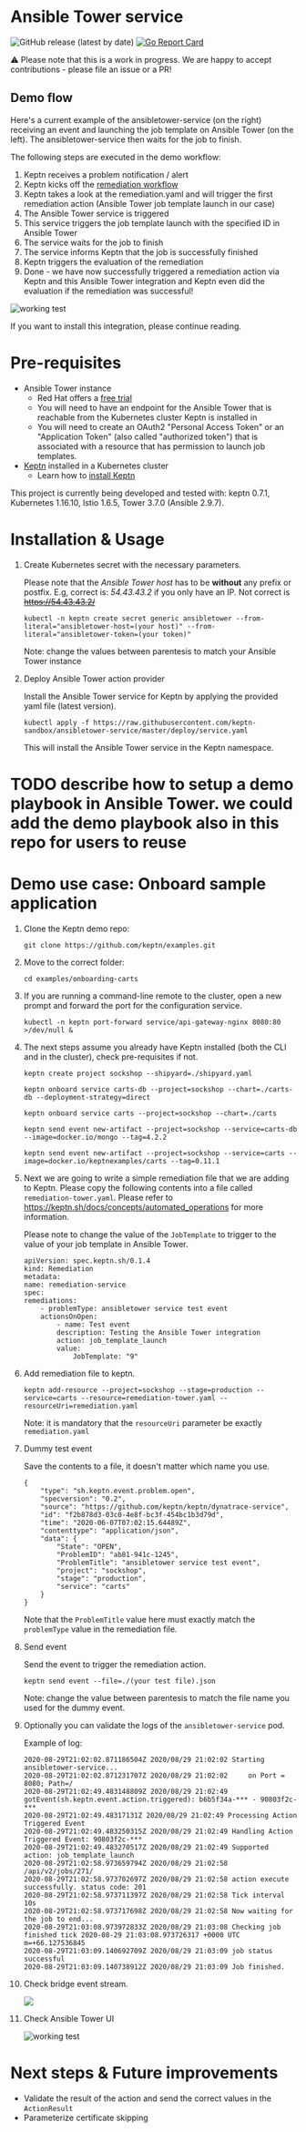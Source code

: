 # Ansible Tower service

![GitHub release (latest by date)](https://img.shields.io/github/v/release/keptn-sandbox/ansibletower-service)
[![Go Report Card](https://goreportcard.com/badge/github.com/keptn-sandbox/grafana-service)](https://goreportcard.com/report/github.com/keptn-sandbox/ansibletower-service)

:warning: Please note that this is a work in progress. We are happy to accept contributions - please file an issue or a PR!

## Demo flow
Here's a current example of the ansibletower-service (on the right) receiving an event and launching the job template on Ansible Tower (on the left). The ansibletower-service then waits for the job to finish.

The following steps are executed in the demo workflow:
1. Keptn receives a problem notification / alert 
1. Keptn kicks off the [remediation workflow](https://keptn.sh/docs/0.7.x/automated_operations/) 
1. Keptn takes a look at the remediation.yaml and will trigger the first remediation action (Ansible Tower job template launch in our case)
1. The Ansible Tower service is triggered 
1. This service triggers the job template launch with the specified ID in Ansible Tower
1. The service waits for the job to finish
1. The service informs Keptn that the job is successfully finished
1. Keptn triggers the evaluation of the remediation 
1. Done - we have now successfully triggered a remediation action via Keptn and this Ansible Tower integration and Keptn even did the evaluation if the remediation was successful!

![working test](doc/launch_template.gif)

If you want to install this integration, please continue reading.

# Pre-requisites
- Ansible Tower instance
    - Red Hat offers a [free trial](https://www.redhat.com/en/technologies/management/ansible/try-it) 
    - You will need to have an endpoint for the Ansible Tower that is reachable from the Kubernetes cluster Keptn is installed in
    - You will need to create an OAuth2 "Personal Access Token" or an "Application Token" (also called "authorized token") that is associated with a resource that has permission to launch job templates.
- [Keptn](https://keptn.sh) installed in a Kubernetes cluster
    - Learn how to [install Keptn](https://tutorials.keptn.sh/?cat=installation)

This project is currently being developed and tested with: keptn 0.7.1, Kubernetes 1.16.10, Istio 1.6.5, Tower 3.7.0 (Ansible 2.9.7).

# Installation & Usage

1. Create Kubernetes secret with the necessary parameters.

    Please note that the *Ansible Tower host* has to be __without__ any prefix or postfix. E.g, correct is: _54.43.43.2_ if you only have an IP. Not correct is ~~https://54.43.43.2/~~

    ```
    kubectl -n keptn create secret generic ansibletower --from-literal="ansibletower-host=(your host)" --from-literal="ansibletower-token=(your token)"
    ```

    Note: change the values between parentesis to match your Ansible Tower instance

1. Deploy Ansible Tower action provider
    
    Install the Ansible Tower service for Keptn by applying the provided yaml file (latest version).
    
    ```
    kubectl apply -f https://raw.githubusercontent.com/keptn-sandbox/ansibletower-service/master/deploy/service.yaml
    ```
    This will install the Ansible Tower service in the Keptn namespace.

# TODO describe how to setup a demo playbook in Ansible Tower. we could add the demo playbook also in this repo for users to reuse

# Demo use case: Onboard sample application

1. Clone the Keptn demo repo: 
    ```
    git clone https://github.com/keptn/examples.git
    ```

1. Move to the correct folder: 
    ```
    cd examples/onboarding-carts
    ```

1. If you are running a command-line remote to the cluster, open a new prompt and forward the port for the configuration service.

    ```
    kubectl -n keptn port-forward service/api-gateway-nginx 8080:80 >/dev/null &
    ```

1. The next steps assume you already have Keptn installed (both the CLI and in the cluster), check pre-requisites if not.

    ```
    keptn create project sockshop --shipyard=./shipyard.yaml

    keptn onboard service carts-db --project=sockshop --chart=./carts-db --deployment-strategy=direct

    keptn onboard service carts --project=sockshop --chart=./carts

    keptn send event new-artifact --project=sockshop --service=carts-db --image=docker.io/mongo --tag=4.2.2

    keptn send event new-artifact --project=sockshop --service=carts --image=docker.io/keptnexamples/carts --tag=0.11.1
    ```

1. Next we are going to write a simple remediation file that we are adding to Keptn. Please copy the following contents into a file called `remediation-tower.yaml`. Please refer to https://keptn.sh/docs/concepts/automated_operations for more information.

    Please note to change the value of the `JobTemplate` to trigger to the value of your job template in Ansible Tower.

    ```
    apiVersion: spec.keptn.sh/0.1.4
    kind: Remediation
    metadata:
    name: remediation-service
    spec:
    remediations:
        - problemType: ansibletower service test event
        actionsOnOpen:
            - name: Test event
            description: Testing the Ansible Tower integration
            action: job_template_launch
            value:
                JobTemplate: "9"
    ```

1. Add remediation file to keptn.

    ```
    keptn add-resource --project=sockshop --stage=production --service=carts --resource=remediation-tower.yaml --resourceUri=remediation.yaml
    ```

    Note: it is mandatory that the `resourceUri` parameter be exactly `remediation.yaml`

1.  Dummy test event

    Save the contents to a file, it doesn't matter which name you use.
    ```
    {
        "type": "sh.keptn.event.problem.open",
        "specversion": "0.2",
        "source": "https://github.com/keptn/keptn/dynatrace-service",
        "id": "f2b878d3-03c0-4e8f-bc3f-454bc1b3d79d",
        "time": "2020-06-07T07:02:15.64489Z",
        "contenttype": "application/json",
        "data": {
            "State": "OPEN",
            "ProblemID": "ab81-941c-1245",
            "ProblemTitle": "ansibletower service test event",
            "project": "sockshop",
            "stage": "production",
            "service": "carts"
        }
    }
    ```

    Note that the `ProblemTitle` value here must exactly match the `problemType` value in the remediation file.

1. Send event

    Send the event to trigger the remediation action.

    ```
    keptn send event --file=./(your test file).json
    ```

    Note: change the value between parentesis to match the file name you used for the dummy event.

1.  Optionally you can validate the logs of the `ansibletower-service` pod.

    Example of log:

    ```
    2020-08-29T21:02:02.871186504Z 2020/08/29 21:02:02 Starting ansibletower-service...
    2020-08-29T21:02:02.871231707Z 2020/08/29 21:02:02     on Port = 8080; Path=/
    2020-08-29T21:02:49.483148809Z 2020/08/29 21:02:49 gotEvent(sh.keptn.event.action.triggered): b6b5f34a-*** - 90803f2c-***
    2020-08-29T21:02:49.48317131Z 2020/08/29 21:02:49 Processing Action Triggered Event
    2020-08-29T21:02:49.483250315Z 2020/08/29 21:02:49 Handling Action Triggered Event: 90803f2c-***
    2020-08-29T21:02:49.483270517Z 2020/08/29 21:02:49 Supported action: job_template_launch
    2020-08-29T21:02:58.973659794Z 2020/08/29 21:02:58 /api/v2/jobs/271/
    2020-08-29T21:02:58.973702697Z 2020/08/29 21:02:58 action execute successfully. status code: 201
    2020-08-29T21:02:58.973711397Z 2020/08/29 21:02:58 Tick interval 10s
    2020-08-29T21:02:58.973717698Z 2020/08/29 21:02:58 Now waiting for the job to end...
    2020-08-29T21:03:08.973972833Z 2020/08/29 21:03:08 Checking job finished tick 2020-08-29 21:03:08.973726317 +0000 UTC m=+66.127536845
    2020-08-29T21:03:09.140692709Z 2020/08/29 21:03:09 job status successful
    2020-08-29T21:03:09.140738912Z 2020/08/29 21:03:09 Job finished.
    ```

1. Check bridge event stream.

    ![](doc/bridge-eventstream.png)

1. Check Ansible Tower UI

    ![working test](doc/launch_template.gif)


# Next steps & Future improvements

- Validate the result of the action and send the correct values in the `ActionResult`
- Parameterize certificate skipping
